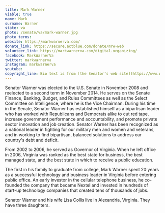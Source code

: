 ```yaml
---
title: Mark Warner
viable: true
name: Mark
surname: Warner
state: va
photo: /senate/va/mark-warner.jpg
photo_terms: 
website: https://markwarnerva.com/
donate_link: https://secure.actblue.com/donate/mrw-web
volunteer_link: https://markwarnerva.com/digital-organizing/
facebook: MarkWarnerVa
twitter: markwarnerva
instagram: markwarnerva
youtube: 
copyright_line: Bio text is from [the Senator's web site](https://www.warner.senate.gov/public/index.cfm/biography).
---
```

Senator Warner was elected to the U.S. Senate in November 2008 and reelected to a second term in November 2014. He serves on the Senate Finance, Banking, Budget, and Rules Committees as well as the Select Committee on Intelligence, where he is the Vice Chairman. During his time in the Senate, Senator Warner has established himself as a bipartisan leader who has worked with Republicans and Democrats alike to cut red tape, increase government performance and accountability, and promote private sector innovation and job creation. Senator Warner has been recognized as a national leader in fighting for our military men and women and veterans, and in working to find bipartisan, balanced solutions to address our country's debt and deficit.

From 2002 to 2006, he served as Governor of Virginia.  When he left office in 2006, Virginia was ranked as the best state for business, the best managed state, and the best state in which to receive a public education.

The first in his family to graduate from college, Mark Warner spent 20 years as a successful technology and business leader in Virginia before entering public office. An early investor in the cellular telephone business, he co-founded the company that became Nextel and invested in hundreds of start-up technology companies that created tens of thousands of jobs.

Senator Warner and his wife Lisa Collis live in Alexandria, Virginia. They have three daughters.
